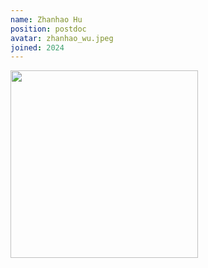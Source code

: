 ```yaml
---
name: Zhanhao Hu
position: postdoc
avatar: zhanhao_wu.jpeg
joined: 2024
---
```


<img width="300" src="{{site.baseurl}}/images/people/{{page.avatar}}">

